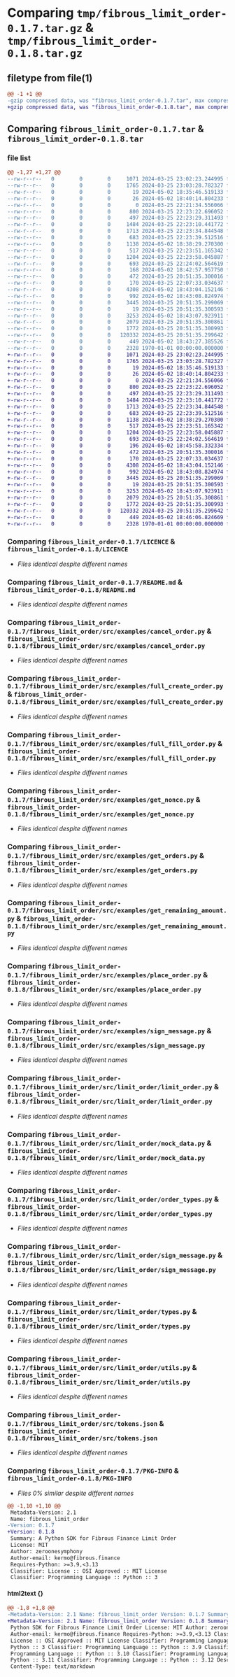 # Comparing `tmp/fibrous_limit_order-0.1.7.tar.gz` & `tmp/fibrous_limit_order-0.1.8.tar.gz`

## filetype from file(1)

```diff
@@ -1 +1 @@
-gzip compressed data, was "fibrous_limit_order-0.1.7.tar", max compression
+gzip compressed data, was "fibrous_limit_order-0.1.8.tar", max compression
```

## Comparing `fibrous_limit_order-0.1.7.tar` & `fibrous_limit_order-0.1.8.tar`

### file list

```diff
@@ -1,27 +1,27 @@
--rw-r--r--   0        0        0     1071 2024-03-25 23:02:23.244995 fibrous_limit_order-0.1.7/LICENCE
--rw-r--r--   0        0        0     1765 2024-03-25 23:03:28.782327 fibrous_limit_order-0.1.7/README.md
--rw-r--r--   0        0        0       19 2024-05-02 18:35:46.519133 fibrous_limit_order-0.1.7/fibrous_limit_order/__init__.py
--rw-r--r--   0        0        0       26 2024-05-02 18:40:14.804233 fibrous_limit_order-0.1.7/fibrous_limit_order/src/__init__.py
--rw-r--r--   0        0        0        0 2024-03-25 22:21:34.556066 fibrous_limit_order-0.1.7/fibrous_limit_order/src/examples/__init__.py
--rw-r--r--   0        0        0      800 2024-03-25 22:23:22.696052 fibrous_limit_order-0.1.7/fibrous_limit_order/src/examples/cancel_order.py
--rw-r--r--   0        0        0      497 2024-03-25 22:23:29.311493 fibrous_limit_order-0.1.7/fibrous_limit_order/src/examples/fill_order.py
--rw-r--r--   0        0        0     1484 2024-03-25 22:23:10.441772 fibrous_limit_order-0.1.7/fibrous_limit_order/src/examples/full_create_order.py
--rw-r--r--   0        0        0     1713 2024-03-25 22:23:34.844548 fibrous_limit_order-0.1.7/fibrous_limit_order/src/examples/full_fill_order.py
--rw-r--r--   0        0        0      683 2024-03-25 22:23:39.512516 fibrous_limit_order-0.1.7/fibrous_limit_order/src/examples/get_nonce.py
--rw-r--r--   0        0        0     1138 2024-05-02 18:38:29.270300 fibrous_limit_order-0.1.7/fibrous_limit_order/src/examples/get_orders.py
--rw-r--r--   0        0        0      517 2024-03-25 22:23:51.165342 fibrous_limit_order-0.1.7/fibrous_limit_order/src/examples/get_remaining_amount.py
--rw-r--r--   0        0        0     1204 2024-03-25 22:23:58.045887 fibrous_limit_order-0.1.7/fibrous_limit_order/src/examples/place_order.py
--rw-r--r--   0        0        0      693 2024-03-25 22:24:02.564619 fibrous_limit_order-0.1.7/fibrous_limit_order/src/examples/sign_message.py
--rw-r--r--   0        0        0      168 2024-05-02 18:42:57.957750 fibrous_limit_order-0.1.7/fibrous_limit_order/src/limit_order/__init__.py
--rw-r--r--   0        0        0      472 2024-03-25 20:51:35.300016 fibrous_limit_order-0.1.7/fibrous_limit_order/src/limit_order/accounts.py
--rw-r--r--   0        0        0      170 2024-03-25 22:07:33.034637 fibrous_limit_order-0.1.7/fibrous_limit_order/src/limit_order/constants.py
--rw-r--r--   0        0        0     4308 2024-05-02 18:43:04.152146 fibrous_limit_order-0.1.7/fibrous_limit_order/src/limit_order/limit_order.py
--rw-r--r--   0        0        0      992 2024-05-02 18:43:08.824974 fibrous_limit_order-0.1.7/fibrous_limit_order/src/limit_order/mock_data.py
--rw-r--r--   0        0        0     3445 2024-03-25 20:51:35.299069 fibrous_limit_order-0.1.7/fibrous_limit_order/src/limit_order/order_types.py
--rw-r--r--   0        0        0       19 2024-03-25 20:51:35.300593 fibrous_limit_order-0.1.7/fibrous_limit_order/src/limit_order/personal_data.py
--rw-r--r--   0        0        0     3253 2024-05-02 18:43:07.923911 fibrous_limit_order-0.1.7/fibrous_limit_order/src/limit_order/sign_message.py
--rw-r--r--   0        0        0     2079 2024-03-25 20:51:35.300861 fibrous_limit_order-0.1.7/fibrous_limit_order/src/limit_order/types.py
--rw-r--r--   0        0        0     1772 2024-03-25 20:51:35.300993 fibrous_limit_order-0.1.7/fibrous_limit_order/src/limit_order/utils.py
--rw-r--r--   0        0        0   120332 2024-03-25 20:51:35.299642 fibrous_limit_order-0.1.7/fibrous_limit_order/src/tokens.json
--rw-r--r--   0        0        0      449 2024-05-02 18:43:27.385526 fibrous_limit_order-0.1.7/pyproject.toml
--rw-r--r--   0        0        0     2328 1970-01-01 00:00:00.000000 fibrous_limit_order-0.1.7/PKG-INFO
+-rw-r--r--   0        0        0     1071 2024-03-25 23:02:23.244995 fibrous_limit_order-0.1.8/LICENCE
+-rw-r--r--   0        0        0     1765 2024-03-25 23:03:28.782327 fibrous_limit_order-0.1.8/README.md
+-rw-r--r--   0        0        0       19 2024-05-02 18:35:46.519133 fibrous_limit_order-0.1.8/fibrous_limit_order/__init__.py
+-rw-r--r--   0        0        0       26 2024-05-02 18:40:14.804233 fibrous_limit_order-0.1.8/fibrous_limit_order/src/__init__.py
+-rw-r--r--   0        0        0        0 2024-03-25 22:21:34.556066 fibrous_limit_order-0.1.8/fibrous_limit_order/src/examples/__init__.py
+-rw-r--r--   0        0        0      800 2024-03-25 22:23:22.696052 fibrous_limit_order-0.1.8/fibrous_limit_order/src/examples/cancel_order.py
+-rw-r--r--   0        0        0      497 2024-03-25 22:23:29.311493 fibrous_limit_order-0.1.8/fibrous_limit_order/src/examples/fill_order.py
+-rw-r--r--   0        0        0     1484 2024-03-25 22:23:10.441772 fibrous_limit_order-0.1.8/fibrous_limit_order/src/examples/full_create_order.py
+-rw-r--r--   0        0        0     1713 2024-03-25 22:23:34.844548 fibrous_limit_order-0.1.8/fibrous_limit_order/src/examples/full_fill_order.py
+-rw-r--r--   0        0        0      683 2024-03-25 22:23:39.512516 fibrous_limit_order-0.1.8/fibrous_limit_order/src/examples/get_nonce.py
+-rw-r--r--   0        0        0     1138 2024-05-02 18:38:29.270300 fibrous_limit_order-0.1.8/fibrous_limit_order/src/examples/get_orders.py
+-rw-r--r--   0        0        0      517 2024-03-25 22:23:51.165342 fibrous_limit_order-0.1.8/fibrous_limit_order/src/examples/get_remaining_amount.py
+-rw-r--r--   0        0        0     1204 2024-03-25 22:23:58.045887 fibrous_limit_order-0.1.8/fibrous_limit_order/src/examples/place_order.py
+-rw-r--r--   0        0        0      693 2024-03-25 22:24:02.564619 fibrous_limit_order-0.1.8/fibrous_limit_order/src/examples/sign_message.py
+-rw-r--r--   0        0        0      196 2024-05-02 18:45:58.332334 fibrous_limit_order-0.1.8/fibrous_limit_order/src/limit_order/__init__.py
+-rw-r--r--   0        0        0      472 2024-03-25 20:51:35.300016 fibrous_limit_order-0.1.8/fibrous_limit_order/src/limit_order/accounts.py
+-rw-r--r--   0        0        0      170 2024-03-25 22:07:33.034637 fibrous_limit_order-0.1.8/fibrous_limit_order/src/limit_order/constants.py
+-rw-r--r--   0        0        0     4308 2024-05-02 18:43:04.152146 fibrous_limit_order-0.1.8/fibrous_limit_order/src/limit_order/limit_order.py
+-rw-r--r--   0        0        0      992 2024-05-02 18:43:08.824974 fibrous_limit_order-0.1.8/fibrous_limit_order/src/limit_order/mock_data.py
+-rw-r--r--   0        0        0     3445 2024-03-25 20:51:35.299069 fibrous_limit_order-0.1.8/fibrous_limit_order/src/limit_order/order_types.py
+-rw-r--r--   0        0        0       19 2024-03-25 20:51:35.300593 fibrous_limit_order-0.1.8/fibrous_limit_order/src/limit_order/personal_data.py
+-rw-r--r--   0        0        0     3253 2024-05-02 18:43:07.923911 fibrous_limit_order-0.1.8/fibrous_limit_order/src/limit_order/sign_message.py
+-rw-r--r--   0        0        0     2079 2024-03-25 20:51:35.300861 fibrous_limit_order-0.1.8/fibrous_limit_order/src/limit_order/types.py
+-rw-r--r--   0        0        0     1772 2024-03-25 20:51:35.300993 fibrous_limit_order-0.1.8/fibrous_limit_order/src/limit_order/utils.py
+-rw-r--r--   0        0        0   120332 2024-03-25 20:51:35.299642 fibrous_limit_order-0.1.8/fibrous_limit_order/src/tokens.json
+-rw-r--r--   0        0        0      449 2024-05-02 18:46:06.824669 fibrous_limit_order-0.1.8/pyproject.toml
+-rw-r--r--   0        0        0     2328 1970-01-01 00:00:00.000000 fibrous_limit_order-0.1.8/PKG-INFO
```

### Comparing `fibrous_limit_order-0.1.7/LICENCE` & `fibrous_limit_order-0.1.8/LICENCE`

 * *Files identical despite different names*

### Comparing `fibrous_limit_order-0.1.7/README.md` & `fibrous_limit_order-0.1.8/README.md`

 * *Files identical despite different names*

### Comparing `fibrous_limit_order-0.1.7/fibrous_limit_order/src/examples/cancel_order.py` & `fibrous_limit_order-0.1.8/fibrous_limit_order/src/examples/cancel_order.py`

 * *Files identical despite different names*

### Comparing `fibrous_limit_order-0.1.7/fibrous_limit_order/src/examples/full_create_order.py` & `fibrous_limit_order-0.1.8/fibrous_limit_order/src/examples/full_create_order.py`

 * *Files identical despite different names*

### Comparing `fibrous_limit_order-0.1.7/fibrous_limit_order/src/examples/full_fill_order.py` & `fibrous_limit_order-0.1.8/fibrous_limit_order/src/examples/full_fill_order.py`

 * *Files identical despite different names*

### Comparing `fibrous_limit_order-0.1.7/fibrous_limit_order/src/examples/get_nonce.py` & `fibrous_limit_order-0.1.8/fibrous_limit_order/src/examples/get_nonce.py`

 * *Files identical despite different names*

### Comparing `fibrous_limit_order-0.1.7/fibrous_limit_order/src/examples/get_orders.py` & `fibrous_limit_order-0.1.8/fibrous_limit_order/src/examples/get_orders.py`

 * *Files identical despite different names*

### Comparing `fibrous_limit_order-0.1.7/fibrous_limit_order/src/examples/get_remaining_amount.py` & `fibrous_limit_order-0.1.8/fibrous_limit_order/src/examples/get_remaining_amount.py`

 * *Files identical despite different names*

### Comparing `fibrous_limit_order-0.1.7/fibrous_limit_order/src/examples/place_order.py` & `fibrous_limit_order-0.1.8/fibrous_limit_order/src/examples/place_order.py`

 * *Files identical despite different names*

### Comparing `fibrous_limit_order-0.1.7/fibrous_limit_order/src/examples/sign_message.py` & `fibrous_limit_order-0.1.8/fibrous_limit_order/src/examples/sign_message.py`

 * *Files identical despite different names*

### Comparing `fibrous_limit_order-0.1.7/fibrous_limit_order/src/limit_order/limit_order.py` & `fibrous_limit_order-0.1.8/fibrous_limit_order/src/limit_order/limit_order.py`

 * *Files identical despite different names*

### Comparing `fibrous_limit_order-0.1.7/fibrous_limit_order/src/limit_order/mock_data.py` & `fibrous_limit_order-0.1.8/fibrous_limit_order/src/limit_order/mock_data.py`

 * *Files identical despite different names*

### Comparing `fibrous_limit_order-0.1.7/fibrous_limit_order/src/limit_order/order_types.py` & `fibrous_limit_order-0.1.8/fibrous_limit_order/src/limit_order/order_types.py`

 * *Files identical despite different names*

### Comparing `fibrous_limit_order-0.1.7/fibrous_limit_order/src/limit_order/sign_message.py` & `fibrous_limit_order-0.1.8/fibrous_limit_order/src/limit_order/sign_message.py`

 * *Files identical despite different names*

### Comparing `fibrous_limit_order-0.1.7/fibrous_limit_order/src/limit_order/types.py` & `fibrous_limit_order-0.1.8/fibrous_limit_order/src/limit_order/types.py`

 * *Files identical despite different names*

### Comparing `fibrous_limit_order-0.1.7/fibrous_limit_order/src/limit_order/utils.py` & `fibrous_limit_order-0.1.8/fibrous_limit_order/src/limit_order/utils.py`

 * *Files identical despite different names*

### Comparing `fibrous_limit_order-0.1.7/fibrous_limit_order/src/tokens.json` & `fibrous_limit_order-0.1.8/fibrous_limit_order/src/tokens.json`

 * *Files identical despite different names*

### Comparing `fibrous_limit_order-0.1.7/PKG-INFO` & `fibrous_limit_order-0.1.8/PKG-INFO`

 * *Files 0% similar despite different names*

```diff
@@ -1,10 +1,10 @@
 Metadata-Version: 2.1
 Name: fibrous_limit_order
-Version: 0.1.7
+Version: 0.1.8
 Summary: A Python SDK for Fibrous Finance Limit Order
 License: MIT
 Author: zeroonesymphony
 Author-email: kermo@fibrous.finance
 Requires-Python: >=3.9,<3.13
 Classifier: License :: OSI Approved :: MIT License
 Classifier: Programming Language :: Python :: 3
```

#### html2text {}

```diff
@@ -1,8 +1,8 @@
-Metadata-Version: 2.1 Name: fibrous_limit_order Version: 0.1.7 Summary: A
+Metadata-Version: 2.1 Name: fibrous_limit_order Version: 0.1.8 Summary: A
 Python SDK for Fibrous Finance Limit Order License: MIT Author: zeroonesymphony
 Author-email: kermo@fibrous.finance Requires-Python: >=3.9,<3.13 Classifier:
 License :: OSI Approved :: MIT License Classifier: Programming Language ::
 Python :: 3 Classifier: Programming Language :: Python :: 3.9 Classifier:
 Programming Language :: Python :: 3.10 Classifier: Programming Language ::
 Python :: 3.11 Classifier: Programming Language :: Python :: 3.12 Description-
 Content-Type: text/markdown
```

